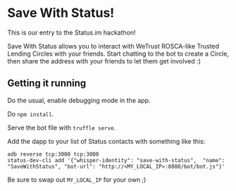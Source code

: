 # Save With Status!

This is our entry to the Status.im hackathon!

Save With Status allows you to interact with WeTrust ROSCA-like Trusted Lending Circles with your friends. Start chatting to the bot to create a Circle, then share the address with your friends to let them get involved :)

## Getting it running

Do the usual, enable debugging mode in the app.

Do `npm install`.

Serve the bot file with `truffle serve`.

Add the dapp to your list of Status contacts with something like this:
```
adb reverse tcp:3000 tcp:3000
status-dev-cli add '{"whisper-identity": "save-with-status",  "name": "SaveWithStatus", "bot-url": "http://<MY_LOCAL_IP>:8080/bot/bot.js"}'
```

Be sure to swap out `MY_LOCAL_IP` for your own ;)